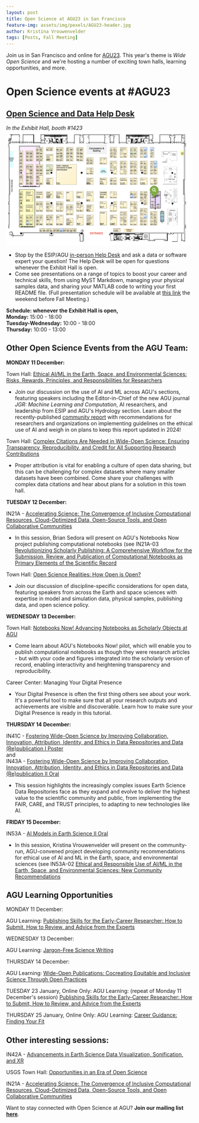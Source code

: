 ```yaml
---
layout: post
title: Open Science at AGU23 in San Francisco
feature-img: assets/img/pexels/AGU23-header.jpg
author: Kristina Vrouwenvelder
tags: [Posts, Fall Meeting]
---
```


Join us in San Francisco and online for [AGU23](https://www.agu.org/Fall-Meeting). This year's theme is _Wide Open Science_ and we're hosting a number of exciting town halls, learning opportunities, and more. 

# Open Science events at #AGU23

## [Open Science and Data Help Desk](https://www.esipfed.org/data-help-desk-at-agu-2023) 
*In the Exhibit Hall, booth #1423*
![image](/assets/img/pexels/help-desk-map.png)

* Stop by the ESIP/AGU [in-person Help Desk](https://www.esipfed.org/data-help-desk-at-agu-2023) and ask a data or software expert your question! The Help Desk will be open for questions whenever the Exhibit Hall is open.
* Come see presentations on a range of topics to boost your career and technical skills, from using MyST Markdown, managing your physical samples data, and sharing your MATLAB code to writing your first README file. (Full presentation schedule will be available at [this link](https://www.esipfed.org/data-help-desk-at-agu-2023) the weekend before Fall Meeting.) 

**Schedule: whenever the Exhibit Hall is open,**  
**Monday:** 15:00 - 18:00  
**Tuesday-Wednesday:** 10:00 - 18:00  
**Thursday:** 10:00 - 13:00  

## Other Open Science Events from the AGU Team: 

**MONDAY 11 December:**

Town Hall: [Ethical AI/ML in the Earth, Space, and Environmental Sciences: Risks, Rewards, Principles, and Responsibilities for Researchers](https://agu.confex.com/agu/fm23/meetingapp.cgi/Session/188680)
* Join our discussion on the use of AI and ML across AGU's sections, featuring speakers including the Editor-in-Chief of the new AGU journal _JGR: Machine Learning and Computation_, AI researchers, and leadership from ESIP and AGU's Hydrology section. Learn about the recently-published [community report](https://doi.org/10.22541/essoar.168132856.66485758/v1) with recommendations for researchers and organizations on implementing guidelines on the ethical use of AI and weigh in on plans to keep this report updated in 2024! 

Town Hall: [Complex Citations Are Needed in Wide-Open Science: Ensuring Transparency, Reproducibility, and Credit for All Supporting Research Contributions](https://agu.confex.com/agu/fm23/meetingapp.cgi/Session/187902)
* Proper attribution is vital for enabling a culture of open data sharing, but this can be challenging for complex datasets where many smaller datasets have been combined. Come share your challenges with complex data citations and hear about plans for a solution in this town hall. 

**TUESDAY 12 December:**

IN21A - [Accelerating Science: The Convergence of Inclusive Computational Resources, Cloud-Optimized Data, Open-Source Tools, and Open Collaborative Communities](https://agu.confex.com/agu/fm23/meetingapp.cgi/Session/212879)
* In this session, Brian Sedora will present on AGU's Notebooks Now project publishing computational notebooks (see IN21A-03 [Revolutionizing Scholarly Publishing: A Comprehensive Workflow for the Submission, Review, and Publication of Computational Notebooks as Primary Elements of the Scientific Record](https://agu.confex.com/agu/fm23/meetingapp.cgi/Paper/1263395)

Town Hall: [Open Science Realities: How Open is Open?](https://agu.confex.com/agu/fm23/meetingapp.cgi/Session/186001)
* Join our discussion of discipline-specific considerations for open data, featuring speakers from across the Earth and space sciences with expertise in model and simulation data, physical samples, publishing data, and open science policy. 

**WEDNESDAY 13 December:** 

Town Hall: [Notebooks Now! Advancing Notebooks as Scholarly Objects at AGU](https://agu.confex.com/agu/fm23/meetingapp.cgi/Session/185989)
* Come learn about AGU's Notebooks Now! pilot, which will enable you to publish computational notebooks as though they were research articles - but with your code and figures integrated into the scholarly version of record, enabling interactivity and heightening transparency and reproducibility.

Career Center: Managing Your Digital Presence
* Your Digital Presence is often the first thing others see about your work. It's a powerful tool to make sure that all your research outputs and achievements are visible and discoverable. Learn how to make sure your Digital Presence is ready in this tutorial. 

**THURSDAY 14 December:**

IN41C - [Fostering Wide-Open Science by Improving Collaboration, Innovation, Attribution, Identity, and Ethics in Data Repositories and Data (Re)publication I Poster](https://agu.confex.com/agu/fm23/meetingapp.cgi/Session/212866)  
and  
IN43A - [Fostering Wide-Open Science by Improving Collaboration, Innovation, Attribution, Identity, and Ethics in Data Repositories and Data (Re)publication II Oral](https://agu.confex.com/agu/fm23/meetingapp.cgi/Session/212906)
* This session highlights the increasingly complex issues Earth Science Data Repositories face as they expand and evolve to deliver the highest value to the scientific community and public, from implementing the FAIR, CARE, and TRUST principles, to adapting to new technologies like AI.

**FRIDAY 15 December:**

IN53A - [AI Models in Earth Science II Oral](https://agu.confex.com/agu/fm23/meetingapp.cgi/Session/212942)
* In this session, Kristina Vrouwenvelder will present on the community-run, AGU-convened project developing community recommendations for ethical use of AI and ML in the Earth, space, and environmental sciences (see IN53A-02 [Ethical and Responsible Use of AI/ML in the Earth, Space, and Environmental Sciences: New Community Recommendations](https://agu.confex.com/agu/fm23/meetingapp.cgi/Paper/1323410)

## AGU Learning Opportunities
MONDAY 11 December: 

AGU Learning: [Publishing Skills for the Early-Career Researcher: How to Submit, How to Review, and Advice from the Experts](https://agu.confex.com/agu/fm23/meetingapp.cgi/Session/193273)

WEDNESDAY 13 December: 

AGU Learning: [Jargon-Free Science Writing](https://agu.confex.com/agu/fm23/meetingapp.cgi/Session/193264)

THURSDAY 14 December: 

AGU Learning: [Wide-Open Publications: Cocreating Equitable and Inclusive Science Through Open Practices](https://agu.confex.com/agu/fm23/meetingapp.cgi/Session/193415)

TUESDAY 23 January, Online Only: 
AGU Learning: (repeat of Monday 11 December's session) [Publishing Skills for the Early-Career Researcher: How to Submit, How to Review, and Advice from the Experts](https://agu.confex.com/agu/fm23/meetingapp.cgi/Session/216213)

THURSDAY 25 January, Online Only: 
AGU Learning: [Career Guidance: Finding Your Fit](https://agu.confex.com/agu/fm23/meetingapp.cgi/Session/216216)

## Other interesting sessions:  
IN42A - [Advancements in Earth Science Data Visualization, Sonification, and XR](https://agu.confex.com/agu/fm23/meetingapp.cgi/Session/213226)

USGS Town Hall: [Opportunities in an Era of Open Science](https://agu.confex.com/agu/fm23/meetingapp.cgi/Session/190147)

IN21A - [Accelerating Science: The Convergence of Inclusive Computational Resources, Cloud-Optimized Data, Open-Source Tools, and Open Collaborative Communities](https://agu.confex.com/agu/fm23/meetingapp.cgi/Session/212879) 

Want to stay connected with Open Science at AGU? **Join our mailing list [here](https://forms.monday.com/forms/b4284b3ea07f6e4d801f03451d5f7ac4?r=use1)**.





